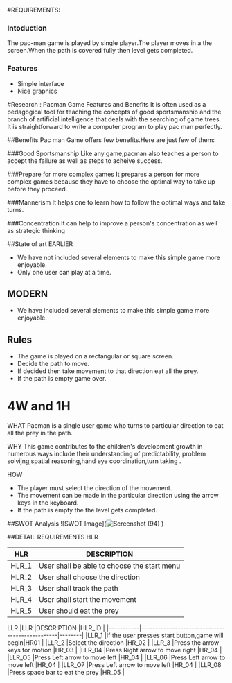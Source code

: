 #REQUIREMENTS:
<h3>Intoduction</h3>

The pac-man game is played by single player.The player moves in a the screen.When the path is covered fully then level gets completed.

<h3>Features</h3>

* Simple interface
* Nice graphics

#Research :
Pacman Game Features and Benefits
  It is often used as a pedagogical tool for teaching the concepts of good sportsmanship and the branch of artificial intelligence that deals with the searching of game trees. It is straightforward to write a computer program to play pac man perfectly.

##Benefits
Pac man Game offers few benefits.Here are just few of them:

###Good Sportsmanship
Like any game,pacman also teaches a person to accept the failure as well as steps to acheive success.

###Prepare for more complex games
It prepares a person for more complex games because they have to choose the optimal way to take up before they proceed.

###Mannerism
It helps one to learn how to follow the optimal ways and take turns.

###Concentration 
It can help to improve a person's concentration as well as strategic thinking

##State of art 
EARLIER 
* We have not included several elements to make this simple game more enjoyable.
* Only one user can play at a time.

## MODERN
* We have included several elements to make this simple game more enjoyable.


## Rules
* The game is played on a rectangular or square screen.
* Decide the path to move.
* If decided then take movement to that direction eat all the prey.
* If the path is empty game over.

# 4W and 1H
WHAT
Pacman is a single user game who turns to particular direction to eat all the prey in the path.

WHY 
This game contributes to the children's development growth in numerous ways include their understanding of predictability, problem solvijng,spatial reasoning,hand eye coordination,turn taking .

HOW
* The player must select the direction of the movement.
* The movement can be made in the particular direction using the arrow keys in the keyboard.
* If the path is empty the the level gets completed.


##SWOT Analysis
![SWOT Image](![Screenshot (94)](https://user-images.githubusercontent.com/94158943/143260032-f243ee89-8899-48fb-8864-a4198f7bf0eb.png)
)

##DETAIL REQUIREMENTS
HLR

|HLR           |DESCRIPTION        |
|--------------|-------------------|
|HLR_1         |User shall be able to choose the start menu|
|HLR_2         |User shall choose the direction            |
|HLR_3         |User shall track the path                  |
|HLR_4         |User shall start the movement              |
|HLR_5         |User should eat the prey                   |

LLR 
|LLR        |DESCRIPTION                                     |HLR_ID  |
|-----------|------------------------------------------------|--------|
|LLR_1      |If the user presses start button,game will begin|HR01    |
|LLR_2      |Select the direction                            |HR_02   |
|LLR_3      |Press the arrow keys for motion                 |HR_03   |
|LLR_04     |Press Right arrow to move right                 |HR_04   |
|LLR_O5     |Press Left arrow to move left                   |HR_04   |
|LLR_06     |Press Left arrow to move left                   |HR_04   |
|LLR_O7     |Press Left arrow to move left                   |HR_04   |
|LLR_08     |Press space bar to eat the prey                 |HR_05   |
 